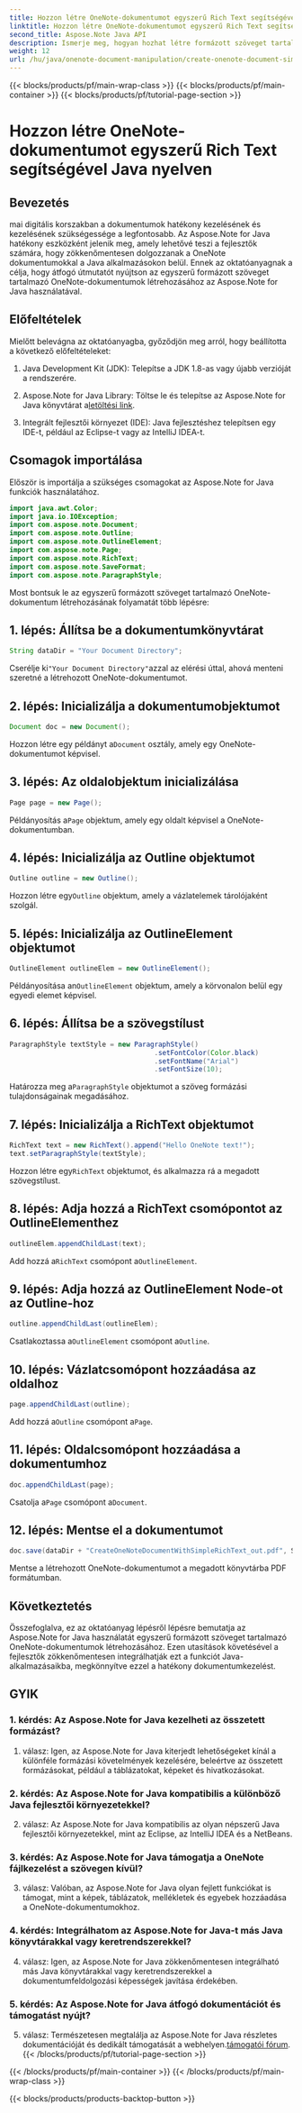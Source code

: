 ```yaml
---
title: Hozzon létre OneNote-dokumentumot egyszerű Rich Text segítségével Java nyelven
linktitle: Hozzon létre OneNote-dokumentumot egyszerű Rich Text segítségével Java nyelven
second_title: Aspose.Note Java API
description: Ismerje meg, hogyan hozhat létre formázott szöveget tartalmazó OneNote-dokumentumokat az Aspose.Note Java használatával. Integrálja ezt a funkciót Java-alkalmazásaiba a hatékony dokumentumkezelés érdekében.
weight: 12
url: /hu/java/onenote-document-manipulation/create-onenote-document-simple-rich-text/
---
```


{{< blocks/products/pf/main-wrap-class >}}
{{< blocks/products/pf/main-container >}}
{{< blocks/products/pf/tutorial-page-section >}}

# Hozzon létre OneNote-dokumentumot egyszerű Rich Text segítségével Java nyelven

## Bevezetés

mai digitális korszakban a dokumentumok hatékony kezelésének és kezelésének szükségessége a legfontosabb. Az Aspose.Note for Java hatékony eszközként jelenik meg, amely lehetővé teszi a fejlesztők számára, hogy zökkenőmentesen dolgozzanak a OneNote dokumentumokkal a Java alkalmazásokon belül. Ennek az oktatóanyagnak a célja, hogy átfogó útmutatót nyújtson az egyszerű formázott szöveget tartalmazó OneNote-dokumentumok létrehozásához az Aspose.Note for Java használatával.

## Előfeltételek

Mielőtt belevágna az oktatóanyagba, győződjön meg arról, hogy beállította a következő előfeltételeket:

1. Java Development Kit (JDK): Telepítse a JDK 1.8-as vagy újabb verzióját a rendszerére.
   
2.  Aspose.Note for Java Library: Töltse le és telepítse az Aspose.Note for Java könyvtárat a[letöltési link](https://releases.aspose.com/note/java/).
   
3. Integrált fejlesztői környezet (IDE): Java fejlesztéshez telepítsen egy IDE-t, például az Eclipse-t vagy az IntelliJ IDEA-t.

## Csomagok importálása

Először is importálja a szükséges csomagokat az Aspose.Note for Java funkciók használatához.

```java
import java.awt.Color;
import java.io.IOException;
import com.aspose.note.Document;
import com.aspose.note.Outline;
import com.aspose.note.OutlineElement;
import com.aspose.note.Page;
import com.aspose.note.RichText;
import com.aspose.note.SaveFormat;
import com.aspose.note.ParagraphStyle;
```

Most bontsuk le az egyszerű formázott szöveget tartalmazó OneNote-dokumentum létrehozásának folyamatát több lépésre:

## 1. lépés: Állítsa be a dokumentumkönyvtárat

```java
String dataDir = "Your Document Directory";
```

 Cserélje ki`"Your Document Directory"`azzal az elérési úttal, ahová menteni szeretné a létrehozott OneNote-dokumentumot.

## 2. lépés: Inicializálja a dokumentumobjektumot

```java
Document doc = new Document();
```

 Hozzon létre egy példányt a`Document` osztály, amely egy OneNote-dokumentumot képvisel.

## 3. lépés: Az oldalobjektum inicializálása

```java
Page page = new Page();
```

 Példányosítás a`Page` objektum, amely egy oldalt képvisel a OneNote-dokumentumban.

## 4. lépés: Inicializálja az Outline objektumot

```java
Outline outline = new Outline();
```

 Hozzon létre egy`Outline` objektum, amely a vázlatelemek tárolójaként szolgál.

## 5. lépés: Inicializálja az OutlineElement objektumot

```java
OutlineElement outlineElem = new OutlineElement();
```

 Példányosítása an`OutlineElement` objektum, amely a körvonalon belül egy egyedi elemet képvisel.

## 6. lépés: Állítsa be a szövegstílust

```java
ParagraphStyle textStyle = new ParagraphStyle()
                                    .setFontColor(Color.black)
                                    .setFontName("Arial")
                                    .setFontSize(10);
```

 Határozza meg a`ParagraphStyle` objektumot a szöveg formázási tulajdonságainak megadásához.

## 7. lépés: Inicializálja a RichText objektumot

```java
RichText text = new RichText().append("Hello OneNote text!");
text.setParagraphStyle(textStyle);
```

 Hozzon létre egy`RichText` objektumot, és alkalmazza rá a megadott szövegstílust.

## 8. lépés: Adja hozzá a RichText csomópontot az OutlineElementhez

```java
outlineElem.appendChildLast(text);
```

 Add hozzá a`RichText` csomópont a`OutlineElement`.

## 9. lépés: Adja hozzá az OutlineElement Node-ot az Outline-hoz

```java
outline.appendChildLast(outlineElem);
```

 Csatlakoztassa a`OutlineElement` csomópont a`Outline`.

## 10. lépés: Vázlatcsomópont hozzáadása az oldalhoz

```java
page.appendChildLast(outline);
```

 Add hozzá a`Outline` csomópont a`Page`.

## 11. lépés: Oldalcsomópont hozzáadása a dokumentumhoz

```java
doc.appendChildLast(page);
```

 Csatolja a`Page` csomópont a`Document`.

## 12. lépés: Mentse el a dokumentumot

```java
doc.save(dataDir + "CreateOneNoteDocumentWithSimpleRichText_out.pdf", SaveFormat.Pdf);
```

Mentse a létrehozott OneNote-dokumentumot a megadott könyvtárba PDF formátumban.

## Következtetés

Összefoglalva, ez az oktatóanyag lépésről lépésre bemutatja az Aspose.Note for Java használatát egyszerű formázott szöveget tartalmazó OneNote-dokumentumok létrehozásához. Ezen utasítások követésével a fejlesztők zökkenőmentesen integrálhatják ezt a funkciót Java-alkalmazásaikba, megkönnyítve ezzel a hatékony dokumentumkezelést.

## GYIK

### 1. kérdés: Az Aspose.Note for Java kezelheti az összetett formázást?

1. válasz: Igen, az Aspose.Note for Java kiterjedt lehetőségeket kínál a különféle formázási követelmények kezelésére, beleértve az összetett formázásokat, például a táblázatokat, képeket és hivatkozásokat.

### 2. kérdés: Az Aspose.Note for Java kompatibilis a különböző Java fejlesztői környezetekkel?

2. válasz: Az Aspose.Note for Java kompatibilis az olyan népszerű Java fejlesztői környezetekkel, mint az Eclipse, az IntelliJ IDEA és a NetBeans.

### 3. kérdés: Az Aspose.Note for Java támogatja a OneNote fájlkezelést a szövegen kívül?

3. válasz: Valóban, az Aspose.Note for Java olyan fejlett funkciókat is támogat, mint a képek, táblázatok, mellékletek és egyebek hozzáadása a OneNote-dokumentumokhoz.

### 4. kérdés: Integrálhatom az Aspose.Note for Java-t más Java könyvtárakkal vagy keretrendszerekkel?

4. válasz: Igen, az Aspose.Note for Java zökkenőmentesen integrálható más Java könyvtárakkal vagy keretrendszerekkel a dokumentumfeldolgozási képességek javítása érdekében.

### 5. kérdés: Az Aspose.Note for Java átfogó dokumentációt és támogatást nyújt?

 5. válasz: Természetesen megtalálja az Aspose.Note for Java részletes dokumentációját és dedikált támogatását a webhelyen.[támogatói fórum](https://forum.aspose.com/c/note/28).
{{< /blocks/products/pf/tutorial-page-section >}}

{{< /blocks/products/pf/main-container >}}
{{< /blocks/products/pf/main-wrap-class >}}

{{< blocks/products/products-backtop-button >}}
